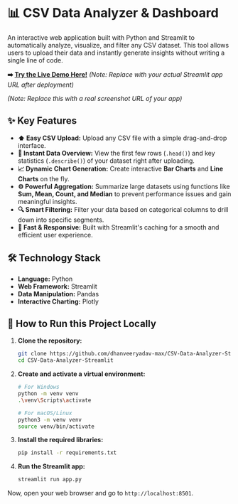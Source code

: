 # 📊 CSV Data Analyzer & Dashboard

An interactive web application built with Python and Streamlit to automatically analyze, visualize, and filter any CSV dataset. This tool allows users to upload their data and instantly generate insights without writing a single line of code.

**➡️ [Try the Live Demo Here!](YOUR_STREAMLIT_APP_URL_HERE)** 
*(Note: Replace with your actual Streamlit app URL after deployment)*

 
*(Note: Replace this with a real screenshot URL of your app)*


## ✨ Key Features

- **⬆️ Easy CSV Upload:** Upload any CSV file with a simple drag-and-drop interface.
- **👀 Instant Data Overview:** View the first few rows (`.head()`) and key statistics (`.describe()`) of your dataset right after uploading.
- **📈 Dynamic Chart Generation:** Create interactive **Bar Charts** and **Line Charts** on the fly.
- **⚙️ Powerful Aggregation:** Summarize large datasets using functions like **Sum, Mean, Count, and Median** to prevent performance issues and gain meaningful insights.
- **🔍 Smart Filtering:** Filter your data based on categorical columns to drill down into specific segments.
- **🚀 Fast & Responsive:** Built with Streamlit's caching for a smooth and efficient user experience.

## 🛠️ Technology Stack

- **Language:** Python
- **Web Framework:** Streamlit
- **Data Manipulation:** Pandas
- **Interactive Charting:** Plotly

## 🚀 How to Run this Project Locally

1.  **Clone the repository:**
    ```bash
    git clone https://github.com/dhanveeryadav-max/CSV-Data-Analyzer-Streamlit.git
    cd CSV-Data-Analyzer-Streamlit
    ```

2.  **Create and activate a virtual environment:**
    ```bash
    # For Windows
    python -m venv venv
    .\venv\Scripts\activate

    # For macOS/Linux
    python3 -m venv venv
    source venv/bin/activate
    ```

3.  **Install the required libraries:**
    ```bash
    pip install -r requirements.txt
    ```

4.  **Run the Streamlit app:**
    ```bash
    streamlit run app.py
    ```

Now, open your web browser and go to `http://localhost:8501`.
